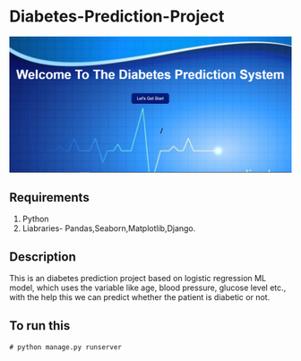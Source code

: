 # Diabetes-Prediction-Project



![alt text](https://github.com/jadhavakash/diabetes_prediction/blob/master/thumbnail.png?raw=true)

## Requirements

1. Python
2. Liabraries- Pandas,Seaborn,Matplotlib,Django.

## Description

This is an diabetes prediction project based on logistic regression ML model, 
which uses the variable like age, blood pressure, glucose level etc., 
with the help this we can predict whether the patient is diabetic or not.

## To run this 

```console
# python manage.py runserver

```
